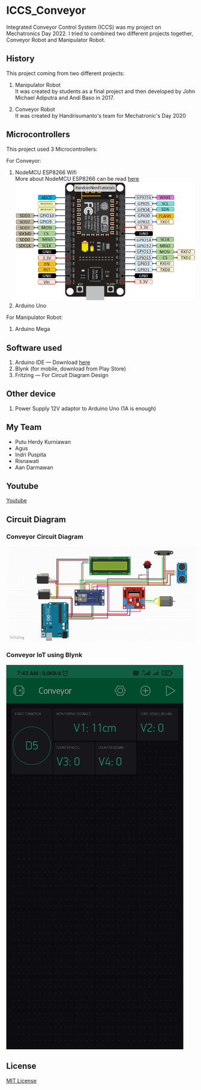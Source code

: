 # ICCS_Conveyor
Integrated Conveyor Control System (ICCS) was my project on Mechatronics Day 2022.
I tried to combined two different projects together, Conveyor Robot and Manipulator Robot.

## History
This project coming from two different projects:
1. Manipulator Robot <br>
It was created by students as a final project and then developed by John Michael Adiputra and Andi Baso in 2017.

2. Conveyor Robot <br>
It was created by Handrisumanto's team for Mechatronic's Day 2020

## Microcontrollers
This project used 3 Microcontrollers:

For Conveyor:
1. NodeMCU ESP8266 Wifi <br>
More about NodeMCU ESP8266 can be read [here](https://randomnerdtutorials.com/esp8266-pinout-reference-gpios/)
![NodeMCU ESP8266 GPIO Diagram](https://github.com/vkurpmax/ICCS_Conveyor/blob/main/NodeMCU%20ESP8266/ESP8266-NodeMCU-kit-12-E-pinout-gpio-pin.webp?raw=true)
2. Arduino Uno

For Manipulator Robot:
1. Arduino Mega

## Software used
1. Arduino IDE — Download [here](https://www.arduino.cc/en/software)
2. Blynk (for mobile, download from Play Store)
3. Fritzing — For Circuit Diagram Design

## Other device
1. Power Supply 12V adaptor to Arduino Uno (1A is enough)

## My Team
- Putu Herdy Kurniawan
- Agus
- Indri Puspita
- Risnawati
- Aan Darmawan

## Youtube
[Youtube](https://youtu.be/FnN2X-vGAT0)

## Circuit Diagram
### Conveyor Circuit Diagram
![Conveyor Circuit Diagram](https://github.com/vkurpmax/ICCS_Conveyor/blob/main/Circuit%20Diagram/Conveyor%20Circuit.jpg?raw=true)

### Conveyor IoT using Blynk
![Conveyor Circuit Diagram](https://github.com/vkurpmax/ICCS_Conveyor/blob/main/Conveyor_IoT_Blynk.jpeg?raw=true)

## License
[MIT License](LICENSE)